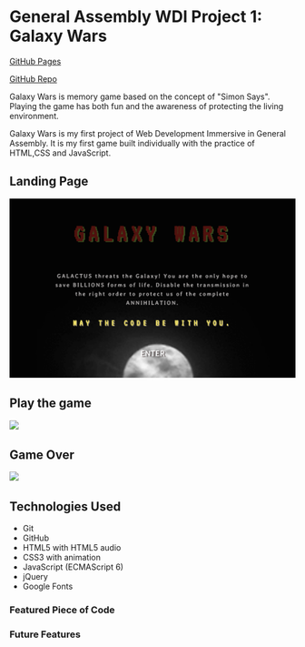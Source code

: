 # General Assembly WDI Project 1: Galaxy Wars

[GitHub Pages](https://huangfuin1101.github.io/wdi-project-one/)

[GitHub Repo](https://github.com/huangfuin1101/wdi-project-one/tree/gh-pages)

Galaxy Wars is memory game based on the concept of "Simon Says". Playing the game has both fun and the awareness of protecting the living environment.

Galaxy Wars is my first project of Web Development Immersive in General Assembly. It is my first game built individually with the practice of HTML,CSS and JavaScript.

## Landing Page
![](screenshots/landingpage.png)

## Play the game
![](screenshots/start.png)

## Game Over
![](screenshots/gameover.png)


## Technologies Used

* Git
* GitHub
* HTML5 with HTML5 audio
* CSS3 with animation
* JavaScript (ECMAScript 6)
* jQuery
* Google Fonts


### Featured Piece of Code

### Future Features
